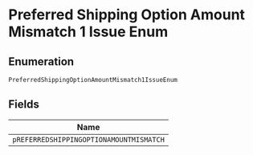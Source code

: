 
# Preferred Shipping Option Amount Mismatch 1 Issue Enum

## Enumeration

`PreferredShippingOptionAmountMismatch1IssueEnum`

## Fields

| Name |
|  --- |
| `pREFERREDSHIPPINGOPTIONAMOUNTMISMATCH` |


